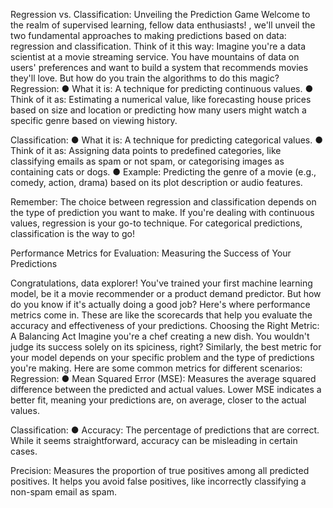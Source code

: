 Regression vs. Classification: Unveiling
the Prediction Game
Welcome to the realm of supervised learning, fellow data enthusiasts! 
, we'll unveil the two fundamental approaches to making
predictions based on data: regression and classification.
Think of it this way: Imagine you're a data scientist at a movie streaming
service. You have mountains of data on users' preferences and want to build
a system that recommends movies they'll love. But how do you train the
algorithms to do this magic?
Regression:
● What it is: A technique for predicting continuous values.
● Think of it as: Estimating a numerical value, like forecasting house
prices based on size and location or predicting how many users
might watch a specific genre based on viewing history.

Classification:
● What it is: A technique for predicting categorical values.
● Think of it as: Assigning data points to predefined categories, like
classifying emails as spam or not spam, or categorising images as
containing cats or dogs.
● Example: Predicting the genre of a movie (e.g., comedy, action,
drama) based on its plot description or audio features.

Remember: The choice between regression and classification depends on
the type of prediction you want to make. If you're dealing with continuous
values, regression is your go-to technique. For categorical predictions,
classification is the way to go!


Performance Metrics for Evaluation:
Measuring the Success of Your Predictions

Congratulations, data explorer! You've trained your first machine learning
model, be it a movie recommender or a product demand predictor. But how
do you know if it's actually doing a good job? Here's where performance
metrics come in. These are like the scorecards that help you evaluate the
accuracy and effectiveness of your predictions.
Choosing the Right Metric: A Balancing Act
Imagine you're a chef creating a new dish. You wouldn't judge its success
solely on its spiciness, right? Similarly, the best metric for your model
depends on your specific problem and the type of predictions you're
making. Here are some common metrics for different scenarios:
Regression:
● Mean Squared Error (MSE): Measures the average squared
difference between the predicted and actual values. Lower MSE
indicates a better fit, meaning your predictions are, on average,
closer to the actual values.

Classification:
● Accuracy: The percentage of predictions that are correct. While it
seems straightforward, accuracy can be misleading in certain cases.

 Precision: Measures the proportion of true positives among all
predicted positives. It helps you avoid false positives, like
incorrectly classifying a non-spam email as spam.